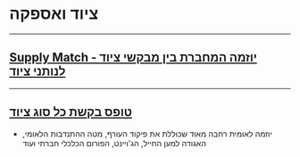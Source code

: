 # ציוד ואספקה

---

## [Supply Match - יוזמה המחברת בין מבקשי ציוד לנותני ציוד](<https://supply-match.com/ >)

---

## [טופס בקשת כל סוג ציוד](<https://forms.monday.com/forms/25c5ac9f7676f6ffbf7fae7b982e87ef?r=use1>)

- יוזמה לאומית רחבה מאוד שכוללת את פיקוד העורף, מטה ההתנדבות הלאומי, האגודה למען החייל, הג'ויינט, הפורום הכלכלי חברתי ועוד
